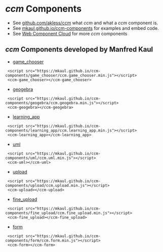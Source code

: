 # _ccm_ Components

* See [github.com/akless/ccm](https://github.com/akless/ccm) what _ccm_ and what a _ccm_ component is.
* See [mkaul.github.io/ccm-components](https://mkaul.github.io/ccm-components) for examples and embed code.
* See [Web Component Cloud](https://akless.github.io/w2c/) for more _ccm_ components

## _ccm_ Components developed by Manfred Kaul

* [game_chooser](https://mkaul.github.io/ccm-components/game_chooser/index.html)
```
 <script src="https://mkaul.github.io/ccm-components/game_chooser/ccm.game_chooser.min.js"></script>
 <ccm-game_chooser></ccm-game_chooser>
```
* [geogebra](https://mkaul.github.io/ccm-components/geogebra/index.html)
```
 <script src="https://mkaul.github.io/ccm-components/geogebra/ccm.geogebra.min.js"></script>
 <ccm-geogebra></ccm-geogebra>
```
* [learning_app](https://mkaul.github.io/ccm-components/learning_app/index.html)
```
 <script src="https://mkaul.github.io/ccm-components/learning_app/ccm.learning_app.min.js"></script>
 <ccm-learning_app></ccm-learning_app>
```
* [uml](https://mkaul.github.io/ccm-components/uml/index.html)
```
 <script src="https://mkaul.github.io/ccm-components/uml/ccm.uml.min.js"></script>
 <ccm-uml></ccm-uml>
```
* [upload](https://mkaul.github.io/ccm-components/upload/index.html)
```
 <script src="https://mkaul.github.io/ccm-components/upload/ccm.upload.min.js"></script>
 <ccm-upload></ccm-upload>
```
* [fine_upload](https://mkaul.github.io/ccm-components/fine_upload/index.html)
```
 <script src="https://mkaul.github.io/ccm-components/fine_upload/ccm.fine_upload.min.js"></script>
 <ccm-fine_upload></ccm-fine_upload>
```
* [form](https://mkaul.github.io/ccm-components/form/index.html)
```
 <script src="https://mkaul.github.io/ccm-components/form/ccm.form.min.js"></script>
 <ccm-form></ccm-form>
```